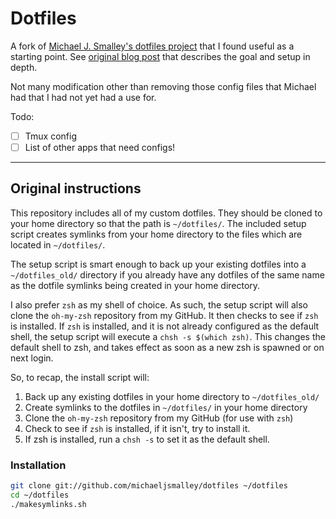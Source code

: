 # Dotfiles
A fork of [Michael J. Smalley's dotfiles project](https://github.com/michaeljsmalley/dotfiles) that I found useful as a starting point. See [original blog post](http://blog.smalleycreative.com/tutorials/using-git-and-github-to-manage-your-dotfiles/) that describes the goal and setup in depth.

Not many modification other than removing those config files that Michael had that I had not yet had a use for.  

Todo:
- [ ] Tmux config
- [ ] List of other apps that need configs!

---

## Original instructions
This repository includes all of my custom dotfiles.  They should be cloned to
your home directory so that the path is `~/dotfiles/`.  The included setup
script creates symlinks from your home directory to the files which are located
in `~/dotfiles/`.

The setup script is smart enough to back up your existing dotfiles into a
`~/dotfiles_old/` directory if you already have any dotfiles of the same name as
the dotfile symlinks being created in your home directory.

I also prefer `zsh` as my shell of choice.  As such, the setup script will also
clone the `oh-my-zsh` repository from my GitHub. It then checks to see if `zsh`
is installed.  If `zsh` is installed, and it is not already configured as the
default shell, the setup script will execute a `chsh -s $(which zsh)`.  This
changes the default shell to zsh, and takes effect as soon as a new zsh is
spawned or on next login.

So, to recap, the install script will:

1. Back up any existing dotfiles in your home directory to `~/dotfiles_old/`
2. Create symlinks to the dotfiles in `~/dotfiles/` in your home directory
3. Clone the `oh-my-zsh` repository from my GitHub (for use with `zsh`)
4. Check to see if `zsh` is installed, if it isn't, try to install it.
5. If zsh is installed, run a `chsh -s` to set it as the default shell.

### Installation

``` bash
git clone git://github.com/michaeljsmalley/dotfiles ~/dotfiles
cd ~/dotfiles
./makesymlinks.sh
```
